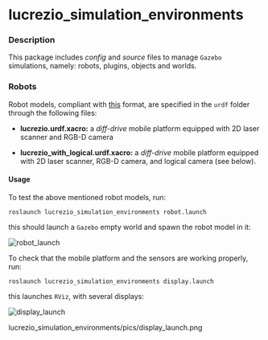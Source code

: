 # lucrezio_simulation_environments

### Description

This package includes *config* and *source* files to manage `Gazebo` simulations, namely: robots, plugins, objects and worlds.

### Robots

Robot models, compliant with [this](http://wiki.ros.org/urdf/Tutorials) format, are specified in the `urdf` folder through the following files:

* **lucrezio.urdf.xacro:** a *diff-drive* mobile platform equipped with 2D laser scanner and RGB-D camera

* **lucrezio_with_logical.urdf.xacro:** a *diff-drive* mobile platform equipped with 2D laser scanner, RGB-D camera, and logical camera (see below).

#### Usage

To test the above mentioned robot models, run:

	roslaunch lucrezio_simulation_environments robot.launch
	
this should launch a `Gazebo` empty world and spawn the robot model in it:

![robot_launch](https://github.com/schizzz8/lucrezio_simulation_environments/blob/master/pics/display_launch.png  "robot_launch")

To check that the mobile platform and the sensors are working properly, run:

	roslaunch lucrezio_simulation_environments display.launch
	
this launches `RViz`, with several displays:

![display_launch](https://github.com/schizzz8/lucrezio_simulation_environments/blob/master/pics/display_launch.png  "display_launch")

 lucrezio_simulation_environments/pics/display_launch.png 